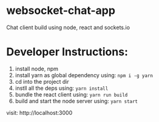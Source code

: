 # websocket-chat-app
Chat client build using node, react and sockets.io

# Developer Instructions:

1. install node, npm
2. install yarn as global dependency using:
  ```npm i -g yarn```
3. cd into the project dir
4. instll all the deps using: ```yarn install```
5. bundle the react client using: ```yarn run build```
6. build and start the node server using: ```yarn start```

visit: http://localhost:3000
